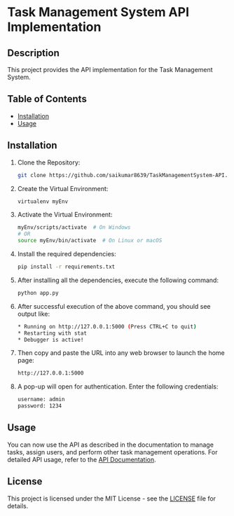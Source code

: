 # Task Management System API Implementation

## Description
This project provides the API implementation for the Task Management System.

## Table of Contents
- [Installation](#installation)
- [Usage](#usage)

## Installation

1. Clone the Repository:

    ```bash
    git clone https://github.com/saikumar8639/TaskManagementSystem-API.git
    ```

2. Create the Virtual Environment:

    ```bash
    virtualenv myEnv
    ```

3. Activate the Virtual Environment:

    ```bash
    myEnv/scripts/activate  # On Windows
    # OR
    source myEnv/bin/activate  # On Linux or macOS
    ```

4. Install the required dependencies:

    ```bash
    pip install -r requirements.txt
    ```

5. After installing all the dependencies, execute the following command:

    ```bash
    python app.py
    ```

6. After successful execution of the above command, you should see output like:

    ```bash
    * Running on http://127.0.0.1:5000 (Press CTRL+C to quit)
    * Restarting with stat
    * Debugger is active!
    ```

7. Then copy and paste the URL into any web browser to launch the home page:

    ```bash
    http://127.0.0.1:5000
    ```

8. A pop-up will open for authentication. Enter the following credentials:

    ```bash
    username: admin
    password: 1234
    ```

## Usage
You can now use the API as described in the documentation to manage tasks, assign users, and perform other task management operations. For detailed API usage, refer to the [API Documentation](https://github.com/saikumar8639/TaskManagementSystem-API/blob/2f1b28d707dc0cd0fae6b8f800f4c6ccf3d559af/Task%20Management%20API%20Documentation.pdf).

## License
This project is licensed under the MIT License - see the [LICENSE](LICENSE) file for details.
